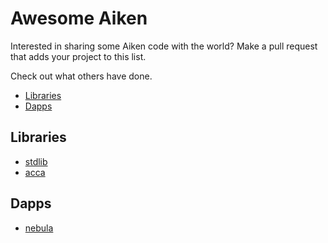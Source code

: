 # Awesome Aiken

Interested in sharing some Aiken code with the world? Make a pull request that adds your project to this list.

Check out what others have done.

- [Libraries](#Libraries)
- [Dapps](#Dapps)

## Libraries

- [stdlib](https://github.com/aiken-lang/stdlib)
- [acca](https://github.com/Cardano-Fans/acca)

## Dapps

- [nebula](https://github.com/spacebudz/nebula/tree/main/contract/src/nebula)
